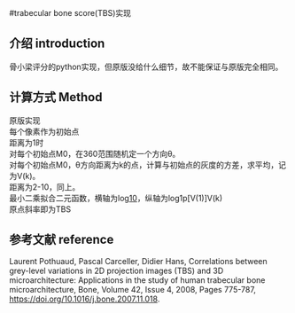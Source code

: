 #trabecular bone score(TBS)实现

## 介绍 introduction
骨小梁评分的python实现，但原版没给什么细节，故不能保证与原版完全相同。

## 计算方式 Method
原版实现  
每个像素作为初始点  
距离为1时  
对每个初始点M0，在360范围随机定一个方向θ。  
对每个初始点M0，θ方向距离为k的点，计算与初始点的灰度的方差，求平均，记为V(k)。  
距离为2-10，同上。  
最小二乘拟合二元函数，横轴为log[10](k)，纵轴为log1p[V(1)]V(k)  
原点斜率即为TBS  

## 参考文献 reference
Laurent Pothuaud, Pascal Carceller, Didier Hans, Correlations between grey-level variations in 2D projection images (TBS) and 3D microarchitecture: Applications in the study of human trabecular bone microarchitecture, Bone, Volume 42, Issue 4, 2008, Pages 775-787,
https://doi.org/10.1016/j.bone.2007.11.018.